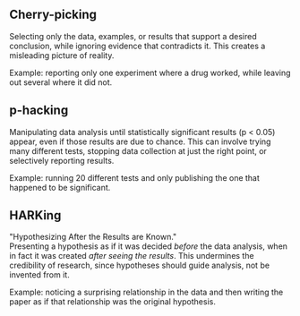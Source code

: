 ## Cherry-picking
Selecting only the data, examples, or results that support a desired conclusion, while ignoring evidence that contradicts it. This creates a misleading picture of reality.  

Example: reporting only one experiment where a drug worked, while leaving out several where it did not.

## p-hacking
Manipulating data analysis until statistically significant results (p < 0.05) appear, even if those results are due to chance. This can involve trying many different tests, stopping data collection at just the right point, or selectively reporting results.  

Example: running 20 different tests and only publishing the one that happened to be significant.

## HARKing
"Hypothesizing After the Results are Known."  
Presenting a hypothesis as if it was decided *before* the data analysis, when in fact it was created *after seeing the results*. This undermines the credibility of research, since hypotheses should guide analysis, not be invented from it.  

Example: noticing a surprising relationship in the data and then writing the paper as if that relationship was the original hypothesis.
